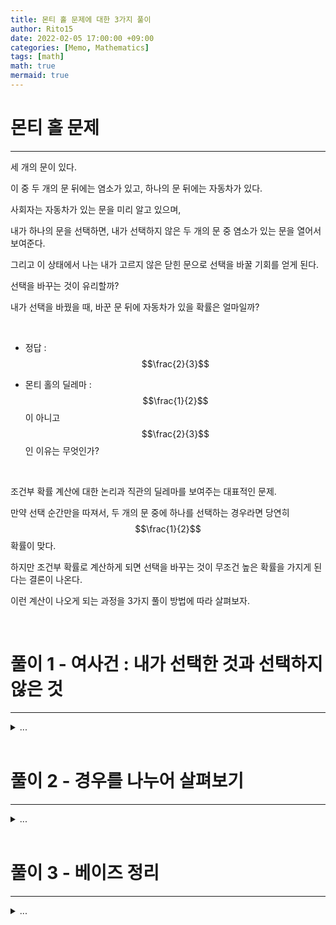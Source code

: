 ```yaml
---
title: 몬티 홀 문제에 대한 3가지 풀이
author: Rito15
date: 2022-02-05 17:00:00 +09:00
categories: [Memo, Mathematics]
tags: [math]
math: true
mermaid: true
---
```


# 몬티 홀 문제
---

세 개의 문이 있다.

이 중 두 개의 문 뒤에는 염소가 있고, 하나의 문 뒤에는 자동차가 있다.

사회자는 자동차가 있는 문을 미리 알고 있으며,

내가 하나의 문을 선택하면, 내가 선택하지 않은 두 개의 문 중 염소가 있는 문을 열어서 보여준다.

그리고 이 상태에서 나는 내가 고르지 않은 닫힌 문으로 선택을 바꿀 기회를 얻게 된다.

선택을 바꾸는 것이 유리할까?

내가 선택을 바꿨을 때, 바꾼 문 뒤에 자동차가 있을 확률은 얼마일까?

<br>

- 정답 : $$\frac{2}{3}$$

- 몬티 홀의 딜레마 : $$\frac{1}{2}$$이 아니고 $$\frac{2}{3}$$ 인 이유는 무엇인가?

<br>

조건부 확률 계산에 대한 논리과 직관의 딜레마를 보여주는 대표적인 문제.

만약 선택 순간만을 따져서, 두 개의 문 중에 하나를 선택하는 경우라면 당연히 $$\frac{1}{2}$$확률이 맞다.

하지만 조건부 확률로 계산하게 되면 선택을 바꾸는 것이 무조건 높은 확률을 가지게 된다는 결론이 나온다.

이런 계산이 나오게 되는 과정을 3가지 풀이 방법에 따라 살펴보자.

<br>


# 풀이 1 - 여사건 : 내가 선택한 것과 선택하지 않은 것
---

<details>
<summary markdown="span">
...
</summary>

<br>

먼저, 내가 처음에 어떤 문을 고르던 그 문 뒤에 자동차가 있을 확률은 $$\frac{1}{3}$$이다.

그리고 '내가 고르지 않은 문' 뒤에 자동차가 있을 확률은 $$\frac{2}{3}$$다.

이게 중요하다.

여사건의 확률 계산법에 따라, 내가 고르지 않은 문 뒤에 자동차가 있을 확률은 $$1 - \frac{1}{3} = \frac{2}{3}$$가 되는 것이다.

<br>

그리고 사회자는 이미 자동차의 위치를 알고 있으므로

내가 첫 번째 선택을 한 상태에서,

내가 고르지 않은 문 중에서 '반드시' 염소가 있는 문을 열어준다.

<br>

이제 나는 선택을 바꿀 기회를 얻게 되는데,

'선택을 바꿀 기회'라는 말을 해석하는 것이 중요하다.

'선택을 바꾼다'는 것이 내가 선택하지 않은 나머지 두 개의 문 중에서 하나를 고르는,

즉 전체 세 개의 문 중에서 내가 지금 선택하지 않은 또다른 하나를 골라

동등한 $$\frac{1}{3}$$확률을 유지하는 것이 아니고

<br>

'내가 선택하지 않은 문을 선택한다',

즉 '내가 선택한 사건의 확률에서 여사건의 확률로 선택을 바꾼다'를 의미하게 되는 것이다.

따라서 이 경우에는 '내가 선택하지 않은 또 다른 문'이 $$\frac{1}{3}$$의 확률이 아니라

내 선택의 여사건, 즉 $$\frac{2}{3}$$를 대변하게 된다는 것이 핵심이다.

<br>

어떻게 이것이 가능할까?

사회자가 미리 자동차의 위치를 알고 있고,

내가 선택하지 않은 문 중에서 '반드시' 염소가 있는 문을 열어준다는 것이 핵심이다.

<br>

만약 3개의 문이 아니라 100개의 문이 있다고 가정하자.

내가 하나를 선택했을 때, 사회자는 내가 선택하지 않은 99개의 문에서 염소가 있는 98개의 문을 열어줄 것이다.

그리고 나는 내 선택을 유지할지, 내가 고르지 않은 문으로 선택을 바꿀지 고민하게 된다.

여기서도 '내가 고르지 않은 단 하나의 문'은 전체 100개의 문 중 하나, 즉 $$\frac{1}{100}$$확률이 아니라

'내가 고르지 않은 선택지', 즉 여사건으로서 $$1 - \frac{1}{100} = \frac{99}{100}$$의 확률을 대변하게 된다.

<br>

결국 핵심을 정리하자면 이렇다.

사회자가 미리 정답을 알고 있고, 내가 선택한 문을 제외한 문 중에서 염소가 있는 문을 '무조건' 열어주기 때문에

내가 선택을 바꾸는 것은 말 그대로 '내가 최초 선택했을 때의 확률에 대한 여사건을 고르는 것'이 되어버린다.

문이 3개면 $$1 - \frac{1}{3} = \frac{2}{3}$$,

문이 100개면 $$1 - \frac{1}{100} = \frac{99}{100}$$가 된다.

<br>

> 솔직히 설득력 있는 해석은 아닌듯.

</details>

<br>


# 풀이 2 - 경우를 나누어 살펴보기
---

<details>
<summary markdown="span">
...
</summary>

이번에는 구체적인 사건의 경우를 나누어 모두 확인해보자.

세 개의 문을 순서대로 A, B, C라고 한다.

A에는 자동차가 있고, B와 C에는 염소가 있다.

<br>

두 가지 선행 사건으로 나누어 경우의 수를 살펴볼 것이다.

1. 선택을 바꾸지 않은 경우
2. 선택을 바꾼 경우

<br>

그리고 다음을 확인하게 된다.

'선행 사건이 결정된 상태에서, 내 최초 선택에 대한 당첨 확률'

<br>

일단 우선은 선택을 바꾸지 않은 경우를 살펴보자.

선택을 바꾸지 않으면 사회자가 어떤 문을 열어주든 확률에 개입하지 않기 때문에, 정답만을 바로 살펴볼 수 있다.

<br>

A를 골랐을 경우, 당첨이다.

B를 골랐을 경우, 당첨이 아니다.

C를 골랐을 경우, 당첨이 아니다.

따라서 선택을 바꾸지 않았을 때의 당첨 확률은 $$\frac{1}{3}$$이다.

<br>

이번에는 선택을 바꾸는 경우를 살펴본다.

A를 골랐을 경우, 사회자는 B 또는 C를 열어서 보여준다.

그리고 나는 사회자가 열어주지 않은 나머지 문(B 또는 C)으로 선택을 바꾸게 되는데,

당첨되지 않는다.

<br>

B를 골랐을 경우, 사회자는 C를 열어서 보여준다.

그리고 나는 A로 선택을 바꾸게 되고, 당첨이다.

<br>

C를 골랐을 경우, 사회자는 B를 열어서 보여준다.

그리고 나는 A로 선택을 바꾸게 되고, 당첨이다.

따라서 선택을 바꿨을 때의 당첨 확률은 $$\frac{2}{3}$$가 되는 것이다.

<br>

이 때, 조건부 확률에 대해 정확히 기술해볼 필요가 있다.

여기서 '당첨 확률'이 의미하는 것은 다음과 같다.

'선택을 바꾸거나 바꾸지 않았을 때, 내 최초 선택에 따른 당첨 확률'

<br>

따라서 '선택을 바꾸거나 바꾸지 않는 것'이 선제 조건이 되는 것이고,

우리가 결국 계산하게 되는 것은 단순히 '내 최초 선택에 따른 당첨 확률'이 아니라

1. '선택을 바꾸지 않았을 때' 내 최초 선택에 따른 당첨 확률
2. '선택을 바꿨을 때' 내 최초 선택에 따른 당첨 확률

이 중에서 2번에 대한 확률(조건부 확률)인 것이다.

<br>

'내가 선택을 바꿨을 때, 바꾼 문 뒤에 자동차가 있을 확률은 얼마일까?'

우리는 이 문장 자체를 독립 확률($$P(A)$$)이 아닌 조건부 확률($$P(A \mid B)$$)로 해석해야 했던 것이다.

이 문장이 조건부 확률을 의미한다는 것을 이해하지 못한다면

이 문제의 정답이 $$\frac{2}{3}$$라는 것을 결코 이해하지 못할 수 있기에 어려운 문제다.

</details>

<br>


# 풀이 3 - 베이즈 정리
---

<details>
<summary markdown="span">
...
</summary>

내가 문 A를 선택했을 때의 상황을 가정하고 베이즈 정리를 이용해 조건부 확률을 계산해보자.

우선, 각 확률에 대해 정의하자면 다음과 같다.

<br>

$$P(A)$$ = A에 자동차가 있을 확률 = $$\frac{1}{3}$$

$$P(B)$$ = A에 자동차가 있을 확률 = $$\frac{1}{3}$$

$$P(C)$$ = C에 자동차가 있을 확률 = $$\frac{1}{3}$$

$$P(M_A)$$ = 진행자가 A를 열어서 염소를 보여줄 확률 = 0

$$P(M_B)$$ = 진행자가 B를 열어서 염소를 보여줄 확률 = $$\frac{1}{2}$$

$$P(M_C)$$ = 진행자가 C를 열어서 염소를 보여줄 확률 = $$\frac{1}{2}$$

<br>

진행자는 문 B 또는 C를 열어서 염소를 보여줄 것이다.

문 B를 열어 염소를 보여주는 상황과 문 C를 열어 염소를 보여주는 상황은

서로 동일한 확률 분포를 갖게될 것이므로,

둘 중 한가지 상황에 대해서만 해석해도 충분하다.

따라서 문 B를 열어 염소를 보여주는 상황을 가정하여 해석해보자.

<br>

진행자가 문 B를 열어서 염소를 보여주었다는 사건이 선행 사건이 된다.

따라서 계산해야 할 조건부 확률은 다음과 같다.

<br>

$$P(A \mid M_B)$$　

= 진행자가 B를 열어서 염소를 보여주었을 때, A에 자동차가 있을 확률

= 최초에 A를 선택했고, 선택을 바꾸지 않은 경우 당첨될 확률

<br>

$$P(C \mid M_B)$$　

= 진행자가 B를 열어서 염소를 보여주었을 때, C에 자동차가 있을 확률

= 최초에 A를 선택했고, 선택을 바꾼 경우 당첨될 확률

<br>

$$P(A \mid M_B)$$를 계산해보자.

베이즈 정리에 의해,

$$P(A \mid M_B) = \frac{P(M_B \mid A) \cdot P(A)}{P(M_B)}$$ 이다.

<br>

$$P(M_B \mid A)$$ = A에 자동차가 있을 때 진행자가 B를 열어줄 확률 = $$\frac{1}{2}$$

$$P(A) = \frac{1}{3}$$　

$$P(M_B) = \frac{1}{2}$$　

이므로

$$( \frac{1}{2} \cdot \frac{1}{3}) / \frac{1}{2} = \frac{1}{3}$$이다.

<br>

$$P(C \mid M_B)$$를 계산해보자.

베이즈 정리에 의해,

$$P(C \mid M_B) = \frac{P(M_B \mid C) \cdot P(C)}{P(M_B)}$$ 이다.

<br>

$$P(M_B \mid C)$$ = C에 자동차가 있을 때 진행자가 B를 열어줄 확률 = 1

$$P(C) = \frac{1}{3}$$　

$$P(M_B) = \frac{1}{2}$$　

이므로

$$(1 \cdot \frac{1}{3}) / \frac{1}{2} = \frac{2}{3}$$이다.

<br>

따라서 다음과 같은 결론을 얻을 수 있다.

내가 문 A를 선택하고 진행자가 문 B를 열어서 염소를 보여주었다면,

1. 선택을 바꾸지 않았을 때 A에 자동차가 있을 확률 = $$\frac{1}{3}$$
2. 선택을 바꿨을 때 C에 자동차가 있을 확률 = $$\frac{2}{3}$$

</details>


